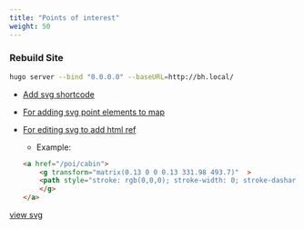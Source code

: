 ```yaml
---
title: "Points of interest"
weight: 50
---
```


### Rebuild Site

```bash
hugo server --bind "0.0.0.0" --baseURL=http://bh.local/
```
- [Add svg shortcode](https://discourse.gohugo.io/t/solved-inject-an-svg-file-into-my-html/7446/9)
- [For adding svg point elements to map](https://mediamodifier.com/svg-editor#)
- [For editing svg to add html ref](https://editsvgcode.com/)
	- Example: 
	
	```html
	<a href="/poi/cabin">
		<g transform="matrix(0.13 0 0 0.13 331.98 493.7)"  >
		<path style="stroke: rgb(0,0,0); stroke-width: 0; stroke-dasharray: none; stroke-linecap: butt; stroke-dashoffset: 0; stroke-linejoin: miter; stroke-miterlimit: 4; fill: rgb(223,5,5); fill-rule: nonzero; opacity: 1;" vector-effect="non-scaling-stroke"  transform=" translate(-50, -50)" d="M 16.28 19.945 L 19.957 16.32 C 22.060000000000002 14.166 25.578000000000003 14.166 27.681 16.32 L 50.007000000000005 38.595 L 72.333 16.32 C 74.43599999999999 14.166 77.954 14.166 80.054 16.32 L 83.68 19.945 C 85.834 22.046 85.834 25.566000000000003 83.68 27.668 L 61.405 49.993 L 83.68 72.32 C 85.834 74.422 85.834 77.939 83.68 80.04299999999999 L 80.054 83.72099999999999 C 77.95400000000001 85.82 74.436 85.82 72.333 83.72099999999999 L 50.007 61.393 L 27.681 83.721 C 25.578 85.82000000000001 22.060000000000002 85.82000000000001 19.957 83.721 L 16.28 80.043 C 14.180000000000001 77.93900000000001 14.180000000000001 74.42200000000001 16.28 72.32000000000001 L 38.606 49.99300000000001 L 16.28 27.667 C 14.18 25.566 14.18 22.046 16.28 19.945 z" stroke-linecap="round" />
		</g>
	</a>
	```

[view svg](top-map.svg)

